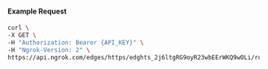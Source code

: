 <!-- Code generated for API Clients. DO NOT EDIT. -->

#### Example Request

```bash
curl \
-X GET \
-H "Authorization: Bearer {API_KEY}" \
-H "Ngrok-Version: 2" \
https://api.ngrok.com/edges/https/edghts_2j6ltgRG9oyR23wbEErWKQ9wOLi/routes/edghtsrt_2j6ltgXM2YoXGpDB1MQBev3byek/oidc
```

